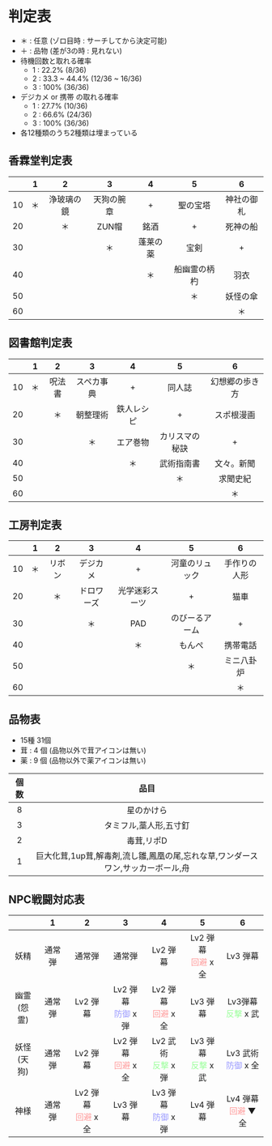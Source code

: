 # 判定表

- ＊ : 任意 (ゾロ目時 : サーチしてから決定可能)
- ＋ : 品物 (差が3の時 : 見れない)
- 待機回数と取れる確率
  - 1 : 22.2% (8/36)
  - 2 : 33.3 ~ 44.4% (12/36 ~ 16/36)
  - 3 : 100% (36/36)
- デジカメ or 携帯 の取れる確率
  - 1 : 27.7% (10/36)
  - 2 : 66.6% (24/36)
  - 3 : 100% (36/36)
- 各12種類のうち2種類は埋まっている


## 香霖堂判定表

||1|2|3|4|5|6|
|:-:|:-:|:-:|:-:|:-:|:-:|:-:|
|10|＊|浄玻璃の鏡|天狗の腕章|+|聖の宝塔|神社の御札|
|20||＊|ZUN帽|銘酒|+|死神の船|
|30|||＊|蓬莱の薬|宝剣|+|
|40||||＊|船幽霊の柄杓|羽衣|
|50|||||＊|妖怪の傘|
|60||||||＊|

## 図書館判定表

||1|2|3|4|5|6|
|:-:|:-:|:-:|:-:|:-:|:-:|:-:|
|10|＊|呪法書|スペカ事典|+|同人誌|幻想郷の歩き方|
|20||＊|朝整理術|鉄人レシピ|+|スポ根漫画|
|30|||＊|エア巻物|カリスマの秘訣|+|
|40||||＊|武術指南書|文々。新聞|
|50|||||＊|求聞史紀|
|60||||||＊|

## 工房判定表

||1|2|3|4|5|6|
|:-:|:-:|:-:|:-:|:-:|:-:|:-:|
|10|＊|リボン|デジカメ|+|河童のリュック|手作りの人形|
|20||＊|ドロワーズ|光学迷彩スーツ|+|猫車|
|30|||＊|PAD|のびーるアーム|+|
|40||||＊|もんぺ|携帯電話|
|50|||||＊|ミニ八卦炉|
|60||||||＊|

## 品物表
- 15種 31個
- 茸 : 4 個 (品物以外で茸アイコンは無い)
- 薬 : 9 個 (品物以外で薬アイコンは無い)

|個数|品目|
|:-:|:-:|
|8|星のかけら|
|3|タミフル,藁人形,五寸釘|
|2|毒茸,リポD|
|1|巨大化茸,1up茸,解毒剤,流し雛,鳳凰の尾,忘れな草,ワンダースワン,サッカーボール,舟|

## NPC戦闘対応表

||1|2|3|4|5|6|
|:-:|:-:|:-:|:-:|:-:|:-:|:-:|
|妖精     |通常弾|通常弾|通常弾|Lv2 弾幕|Lv2 弾幕<br><font color="#f99">回避</font> x 全|Lv3 弾幕|
|幽霊<br>(怨霊)|通常弾|Lv2 弾幕|Lv2 弾幕<br><font color="#99f">防御</font> x 弾|Lv2 弾幕<br><font color="#f99">回避</font> x 全|Lv3 弾幕|Lv3弾幕<br><font color="#9f9">反撃</font> x 武|
|妖怪<br>(天狗)|通常弾|Lv2 弾幕|Lv2 弾幕<br><font color="#f99">回避</font> x 全|Lv2 武術<br><font color="#9f9">反撃</font> x 弾|Lv3 弾幕<br><font color="#9f9">反撃</font> x 武|Lv3 武術<br><font color="#99f">防御</font> x 全|
|神様     |通常弾|Lv2 弾幕<br><font color="#f99">回避</font> x 全|Lv3 弾幕|Lv3 弾幕<br><font color="#99f">防御</font> x 弾|Lv4 弾幕|Lv4 弾幕<br><font color="#f99">回避</font> ▼ 全|

